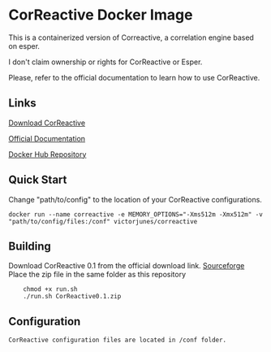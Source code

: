 # CorReactive Docker Image
This is a containerized version of Correactive, a correlation engine based on esper.

I don't claim ownership or rights for CorReactive or Esper.

Please, refer to the official documentation to learn how to use CorReactive.

## Links
[Download CorReactive](https://sourceforge.net/projects/correactive/)

[Official Documentation](https://sourceforge.net/p/correactive/wiki/FAQ/)

[Docker Hub Repository](https://hub.docker.com/r/victorjunes/correactive/)

## Quick Start
Change "path/to/config" to the location of your CorReactive configurations.

```
docker run --name correactive -e MEMORY_OPTIONS="-Xms512m -Xmx512m" -v "path/to/config/files:/conf" victorjunes/correactive
```

## Building
Download CorReactive 0.1 from the official download link. [Sourceforge](https://sourceforge.net/projects/correactive/)
Place the zip file in the same folder as this repository
```
    chmod +x run.sh
    ./run.sh CorReactive0.1.zip
```

## Configuration
    CorReactive configuration files are located in /conf folder.